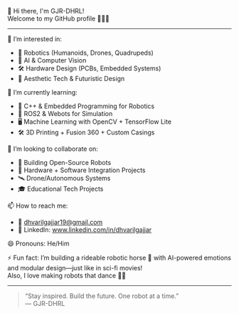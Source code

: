 👋 Hi there, I'm GJR-DHRL!  
Welcome to my GitHub profile 👨‍💻✨

---

👀 I’m interested in:
- 🤖 Robotics (Humanoids, Drones, Quadrupeds)
- 🧠 AI & Computer Vision
- 🛠️ Hardware Design (PCBs, Embedded Systems)
- 🎨 Aesthetic Tech & Futuristic Design

🌱 I’m currently learning:
- 🧾 C++ & Embedded Programming for Robotics
- 🧩 ROS2 & Webots for Simulation
- 🖥️ Machine Learning with OpenCV + TensorFlow Lite
- 🛠️ 3D Printing + Fusion 360 + Custom Casings

💞️ I’m looking to collaborate on:
- 🤖 Building Open-Source Robots
- 🧪 Hardware + Software Integration Projects
- 🛰️ Drone/Autonomous Systems
- 🎓 Educational Tech Projects

📫 How to reach me:
- 📧 dhvarilgajjar19@gmail.com
- 🔗 LinkedIn: www.linkedin.com/in/dhvarilgajjar

😄 Pronouns: He/Him 

⚡ Fun fact:
I’m building a rideable robotic horse 🐎 with AI-powered emotions and modular design—just like in sci-fi movies!  
Also, I love making robots that dance 🤖🕺

---

> “Stay inspired. Build the future. One robot at a time.”  
> — GJR-DHRL
